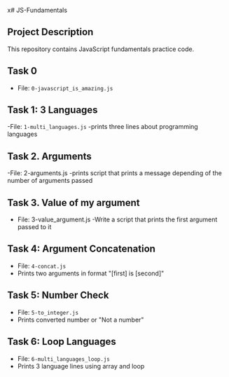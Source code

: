 x# JS-Fundamentals

## Project Description
This repository contains JavaScript fundamentals practice code.

## Task 0
- File: `0-javascript_is_amazing.js`

## Task 1: 3 Languages
-File: `1-multi_languages.js`
-prints three lines about programming languages

## Task 2. Arguments
-File: 2-arguments.js
-prints script that prints a message depending of the number of arguments passed

## Task 3. Value of my argument
- File: 3-value_argument.js
-Write a script that prints the first argument passed to it


## Task 4: Argument Concatenation
- File: `4-concat.js`
- Prints two arguments in format "[first] is [second]"

## Task 5: Number Check
- File: `5-to_integer.js`
- Prints converted number or "Not a number"

## Task 6: Loop Languages
- File: `6-multi_languages_loop.js`
- Prints 3 language lines using array and loop
